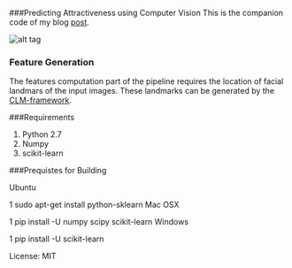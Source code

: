 ###Predicting Attractiveness using Computer Vision
This is the companion code of my blog [post](http://www.learnopencv.com/computer-vision-for-predicting-facial-attractiveness/).

![alt tag](http://www.learnopencv.com/wp-content/uploads/2015/07/2_det_0.jpg)


### Feature Generation
The features computation part of the pipeline requires the location of facial landmars of the input images.
These landmarks can be generated by the [CLM-framework](https://github.com/TadasBaltrusaitis/CLM-framework).

###Requirements
1. Python 2.7
2. Numpy
3. scikit-learn


###Prequistes for Building

Ubuntu

1
sudo apt-get install python-sklearn
Mac OSX

1
pip install -U numpy scipy scikit-learn
Windows

1
pip install -U scikit-learn



License: MIT
